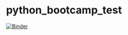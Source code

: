 # python_bootcamp_test

[![Binder](https://mybinder.org/badge_logo.svg)](https://mybinder.org/v2/gh/SolDavidCloud/python_bootcamp_test/HEAD?labpath=sample.ipynb)
